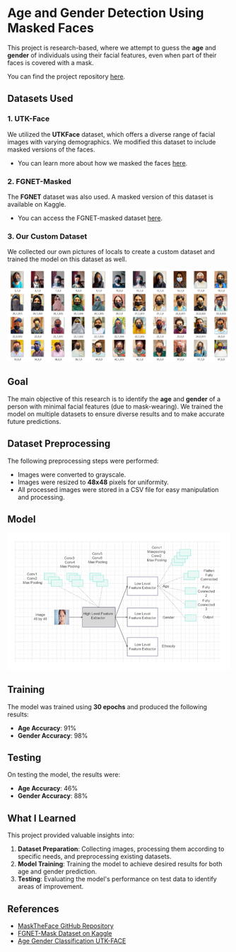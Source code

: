# Age and Gender Detection Using Masked Faces

This project is research-based, where we attempt to guess the **age** and **gender** of individuals using their facial features, even when part of their faces is covered with a mask.

You can find the project repository [here](https://github.com/Vishnu30603/Age-and-Gender-Detection-).

## Datasets Used

### 1. UTK-Face
We utilized the **UTKFace** dataset, which offers a diverse range of facial images with varying demographics. We modified this dataset to include masked versions of the faces.
- You can learn more about how we masked the faces [here](https://github.com/aqeelanwar/MaskTheFace).

### 2. FGNET-Masked
The **FGNET** dataset was also used. A masked version of this dataset is available on Kaggle.
- You can access the FGNET-masked dataset [here](https://www.kaggle.com/datasets/vatsapatel09/fgnet-mask-dataset).

### 3. Our Custom Dataset
We collected our own pictures of locals to create a custom dataset and trained the model on this dataset as well.

![Custom Dataset](Images/Custom%20Dataset.png)

## Goal

The main objective of this research is to identify the **age** and **gender** of a person with minimal facial features (due to mask-wearing). We trained the model on multiple datasets to ensure diverse results and to make accurate future predictions.

## Dataset Preprocessing

The following preprocessing steps were performed:
- Images were converted to grayscale.
- Images were resized to **48x48** pixels for uniformity.
- All processed images were stored in a CSV file for easy manipulation and processing.

## Model

![Model Architecture](Images/Model%20Architecture.png)

## Training

The model was trained using **30 epochs** and produced the following results:

- **Age Accuracy**: 91%
- **Gender Accuracy**: 98%

## Testing

On testing the model, the results were:

- **Age Accuracy**: 46%
- **Gender Accuracy**: 88%

## What I Learned

This project provided valuable insights into:
1. **Dataset Preparation**: Collecting images, processing them according to specific needs, and preprocessing existing datasets.
2. **Model Training**: Training the model to achieve desired results for both age and gender prediction.
3. **Testing**: Evaluating the model's performance on test data to identify areas of improvement.

## References

- [MaskTheFace GitHub Repository](https://github.com/aqeelanwar/MaskTheFace)
- [FGNET-Mask Dataset on Kaggle](https://www.kaggle.com/datasets/vatsapatel09/fgnet-mask-dataset)
- [Age Gender Classification UTK-FACE](https://github.com/ArminBaz/UTK-Face)
